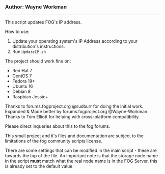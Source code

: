 ### Author: Wayne Workman
---

This script updates FOG's IP address.

How to use:

1. Update your operating system's IP Address according to your distribution's instructions.
2. Run `UpdateIP.sh`



The project should work fine on:
* Red Hat 7 
* CentOS 7
* Fedora 19+
* Ubuntu 16
* Debian 8
* Raspbian Jessie+


Thanks to forums.fogproject.org @sudburr for doing the initial work.
Expanded & Made better by forums.fogproject.org @Wayne-Workman
Thanks to Tom Elliott for helping with cross-platform compatibility.

Please direct inqueries about this to the fog forums.

This small project and it's files and documentation are subject to the limitations of the fog community scripts license.

There are some settings that can be modified in the main script - these are towards the top of the file. An important note is that the storage node name in the script **must** match what the real node name is in the FOG Server, this is already set to the default value.


